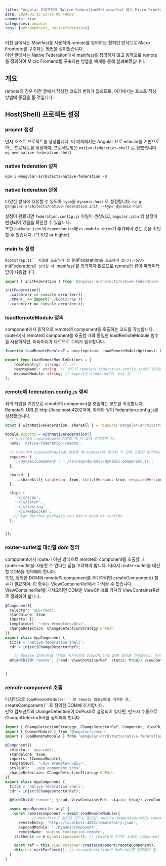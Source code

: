 ```yaml
---
title: "Angular 프로젝트에 Native Federation에서 manifest 없이 Micro Frontend 구축(Micro Frotend with Native Federation without Manifest)"
date: 2024-01-16 13:06:00 +0900
comments: true
categories: angular
tags: [webcomponent, nativefederation]
---
```


이전 글에서는 Manifest를 사용하여 remote를 정의하는 정적인 방식으로 Micro Frontend를 구축하는 방법을 살펴봤습니다.<br/>
이번 글에서는 Native Federation에서 manifest를 정의하지 않고 동적으로 remote를 정의하여 Micro Frontend를 구축하는 방법을 예제를 통해 살펴보겠습니다.

## 개요
remote의 경우 이전 글에서 작성한 코드와 변화가 없으므로, 여기에서는 호스트 작성 방법에 중점을 둘 것입니다.

## Host(Shell) 프로젝트 설정 
### project 생성
먼저 호스트 프로젝트를 생성합니다. 이 예제에서는 Angular 17로 esbuild를 기반으로 하는 프로젝트를 생성하며, 프로젝트명은 `native-federation-shell` 로 정했습니다.
```ng new native-federation-shell```

### native federation 설치
```npm i @angular-architects/native-federation -D```

### native federation 설정
다양한 방식에 대응할 수 있도록 `type`을 `dynamic-host` 로 설정합니다.
```ng g @angular-architects/native-federation:init --type dynamic-host```

설정이 완료되면 `federation.config.js` 파일이 생성되고, `angular.json` 의 설정이 변경되어 있음을 확인할 수 있습니다.
<br/>
또한 `package.json` 의 `dependencies`에 `es-module-shims`가 추가되어 있는 것을 확인할 수 있습니다. (^1.5.12 or higher)


### main.ts 설정
`bootstrap.ts`` 파일을 호출하기 전 `initFederation`을 호출해야 합니다.<br/> 
`initFederation`를 정의할 때 `manifest`를 정의하지 않으므로 remote와 같이 파라미터 없이 사용합니다.
```ts
import { initFederation } from '@angular-architects/native-federation';

initFederation()
  .catch(err => console.error(err))
  .then(_ => import('./bootstrap'))
  .catch(err => console.error(err));
```


### loadRemoteModule 정의
component에서 동적으로 remote의 component를 호출하는 코드를 작성합니다.<br/> 
router에서 remote의 component를 호출할 때와 동일한 loadRemoteModule 함수를 사용하지만, 파라미터가 다르므로 주의가 필요합니다.

``` ts
function loadRemoteModule<T = any>(options: LoadRemoteModuleOptions): Promise<T>;

export type LoadRemoteModuleOptions = {
    remoteEntry?: string; // url
    remoteName?: string; // 반드시 remote의 federation.config.js에서 정의한 name과 일치해야 함.
    exposedModule: string; // export된 component의  key 값
};
```

### remote에 federation.config.js 정의

위의 타입을 기반으로 remote의 component를 호출하는 코드를 작성합니다. <br/>
Remote의 URL은 http://localhost:4202이며, 아래와 같이 federation.config.js을 설정했습니다.

```js
const { withNativeFederation, shareAll } = require('@angular-architects/native-federation/config');

module.exports = withNativeFederation({
  // host에서 remoteName을 정의할 때 이 값과 일치해야 함.
  name: 'native-federation-remote',

  // host에서 exposedModule을 설정할 때 exposes에 정의된 키 값에 포함된 값이어야 함.
  exposes: {
    './DynamicComponent': './src/app/dynamic/dynamic.component.ts',
  },

  shared: {
    ...shareAll({ singleton: true, strictVersion: true, requiredVersion: 'auto' }),
  },

  skip: [
    'rxjs/ajax',
    'rxjs/fetch',
    'rxjs/testing',
    'rxjs/webSocket',
    // Add further packages you don't need at runtime
  ],


});

```

### router-outlet을 대신할 dom 정의

component에서 route가 아닌 방식으로 remote의 component를 호출할 때, router-outlet을 사용할 수 없다는 점을 고려해야 합니다. 따라서 router-outlet을 대신할 DOM을 정의해야 합니다. <br/>
또한, 정의한 DOM에 remote의 component를 추가하려면 createComponent() 함수가 필요하며, 이 함수는 ViewContainerRef에서 가져올 수 있습니다. <br/>
ViewContainerRef를 가져오려면 DOM을 ViewChild로 가져와 ViewContainerRef로 정의해야 합니다. 

```ts
@Component({
  selector: 'app-root',
  standalone: true,
  imports: [],
  templateUrl: '<div #remote></div>',
  changeDetection: ChangeDetectionStrategy.OnPush
})
export class AppComponent {
  title = 'native-federation-shell';
  cdr = inject(ChangeDetectorRef);

	// Remote 컴포넌트를 가져올 위치이므로 ViewChild로 DOM 정보를 가져옵니다. 반드시 read, static 설정이 필요합니다.
  @ViewChild('remote', {read: ViewContainerRef, static: true}) viewContainer!: ViewContainerRef;

  ...
}
```

### remote component 호출

마지막으로 `loadRemoteModule()`` 로 remote 컴포넌트를 가져온 후, `createComponent()`` 로 정의한 DOM에 추가합니다. <br/>
만약 컴포넌트의 changeDetection이 OnPush로 설정되어 있다면, 반드시 수동으로 ChangeDetectorRef를 정의해야 합니다



```ts
import { ChangeDetectionStrategy, ChangeDetectorRef, Component, ViewChild, ViewContainerRef, inject } from '@angular/core';
import { CommonModule } from '@angular/common';
import { loadRemoteModule } from '@angular-architects/native-federation';

@Component({
  selector: 'app-root',
  standalone: true,
  imports: [CommonModule],
  templateUrl: '<div #remote></div>',
  styleUrl: './app.component.scss',
  changeDetection: ChangeDetectionStrategy.OnPush
})
export class AppComponent {
  title = 'native-federation-shell';
  cdr = inject(ChangeDetectorRef);

  @ViewChild('remote', {read: ViewContainerRef, static: true}) viewContainer!: ViewContainerRef;

  async openDynamic(e: any) {
    const remoteComponent = await loadRemoteModule({
			// manifest가 없으면 반드시 필요함. module federation에서는 remoteEntry.js였으나 .json으로 변경됨.
      remoteEntry: 'http://localhost:4202/remoteEntry.json', 
      exposedModule: './DynamicComponent',
      remoteName: 'native-federation-remote',
    }).then(m => m.DynamicComponent); // remote에 정의된 노출할 component

    const ref = this.viewContainer.createComponent(remoteComponent);
    this.cdr.markForCheck(); // changeDetection이 OnPush이면 정의해야 함.
  }
}
```
